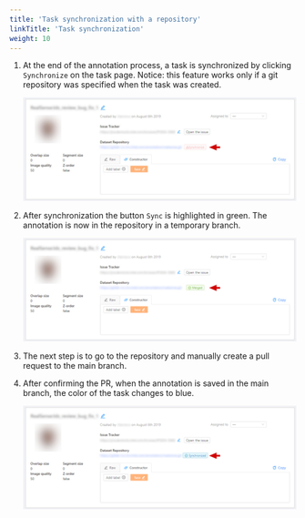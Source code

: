 ```yaml
---
title: 'Task synchronization with a repository'
linkTitle: 'Task synchronization'
weight: 10
---
```


1. At the end of the annotation process, a task is synchronized by clicking
   `Synchronize` on the task page. Notice: this feature
   works only if a git repository was specified when the task was created.

   ![](/images/image106.jpg)

1. After synchronization the button `Sync` is highlighted in green. The
   annotation is now in the repository in a temporary branch.

   ![](/images/image109.jpg)

1. The next step is to go to the repository and manually create a pull request to the main branch.

1. After confirming the PR, when the annotation is saved in the main branch, the color of the task changes to blue.

   ![](/images/image110.jpg)
